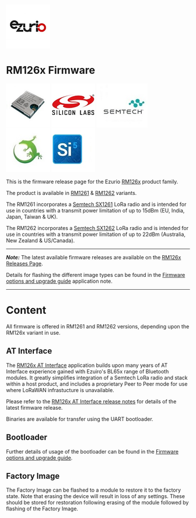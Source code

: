 [![Laird Connectivity](/images/ezurio_logo.jpg)](https://www.ezurio.com/)

# RM126x Firmware

[![RM1261 & RM1262](/images/rm126x_render.jpg)](https://www.ezurio.com/wireless-modules/lorawan-modules-solutions/rm126x-ultra-low-power-lorawan-a-b-c-module)
[![Silabs](/images/silabs_logo.jpg)](https://www.silabs.com)
[![Semtech](/images/semtech_logo.jpg)](https://www.semtech.com)
[![Gecko SDK](/images/gecko_sdk_logo.jpg)](https://github.com/SiliconLabs/gecko_sdk)
[![Simplicity Studio](/images/simplicity_studio_logo.jpg)](https://www.silabs.com/developers/simplicity-studio)

This is the firmware release page for the Ezurio [RM126x][RM126x product brief] product family.

The product is available in [RM1261][RM126x module datasheet] & [RM1262][RM126x module datasheet] variants.

The RM1261 incorporates a [Semtech SX1261][Semtech SX1261 product page] LoRa radio and is intended for use in countries with a transmit power limitation of up to 15dBm (EU, India, Japan, Taiwan & UK).

The RM1262 incorporates a [Semtech SX1262][Semtech SX1262 product page] LoRa radio and is intended for use in countries with a transmit power limitation of up to 22dBm (Australia, New Zealand & US/Canada).

---
**_Note:_** The latest available firmware releases are available on the [RM126x Releases Page].

Details for flashing the different image types can be found in the [Firmware options and upgrade guide] application note.

---

# Content

All firmware is offered in RM1261 and RM1262 versions, depending upon the RM126x variant in use.

## AT Interface

The [RM126x AT Interface][RM126x AT Interface guide] application builds upon many years of AT Interface experience gained with Ezuiro's BL65x range of Bluetooth modules. It greatly simplifies integration of a Semtech LoRa radio and stack within a host product, and includes a proprietary Peer to Peer mode for use where LoRaWAN infrastucture is unavailable.

Please refer to the [RM126x AT Interface release notes][RM126x AT Interface release notes] for details of the latest firmware release.

Binaries are available for transfer using the UART bootloader.

## Bootloader

Further details of usage of the bootloader can be found in the [Firmware options and upgrade guide][Firmware options and upgrade guide].

## Factory Image

The Factory Image can be flashed to a module to restore it to the factory state. Note that erasing the device will result in loss of any settings. These should be stored for restoration following erasing of the module followed by flashing of the Factory Image.

[RM126x product brief]: <https://www.ezurio.com/documentation/product-brief-rm126x-series>
[RM126x module datasheet]: <https://www.ezurio.com/documentation/datasheet-rm126x-lorawan-module>
[RM126x AT Interface guide]: <https://www.ezurio.com/documentation/user-guide-rm126x-at-interface-application>
[RM126x AT Interface release notes]: <https://www.ezurio.com/documentation/release-notes-rm126x-series>
[RM126x DVK user guide]: <https://www.ezurio.com/documentation/user-guide-rm126x-development-kit>
[Native C development guide]: <https://www.ezurio.com/documentation/user-guide-lyra-series-c-code-development>
[Firmware options and upgrade guide]: <https://www.ezurio.com/documentation/user-guide-firmware-options-and-upgrading-rm126x-series>
[RM126x Releases Page]: <https://github.com/Ezurio/RM126x_Firmware/releases/tag/GA1.4>
[Semtech SX1261 product page]: <https://www.semtech.com/products/wireless-rf/lora-connect/sx1261>
[Semtech SX1262 product page]: <https://www.semtech.com/products/wireless-rf/lora-connect/sx1262>

